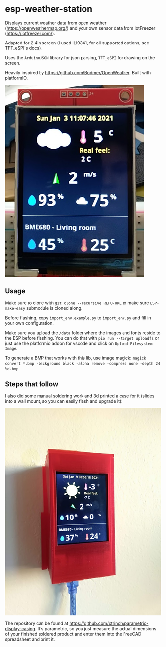 # esp-weather-station

Displays current weather data from open weather (https://openweathermap.org/) and your own sensor data from IotFreezer (https://iotfreezer.com/).

Adapted for 2.4in screen (I used ILI9341, for all supported options, see TFT_eSPI's docs).

Uses the `ArduinoJSON` library for json parsing, `TFT_eSPI` for drawing on the screen.

Heavily inspired by https://github.com/Bodmer/OpenWeather. Built with platformIO.

![Image](https://github.com/xtrinch/esp-weather-station/blob/master/images/image.jpg)

## Usage

Make sure to clone with `git clone --recursive REPO-URL` to make sure `ESP-make-easy` submodule is cloned along.

Before flashing, copy `import_env.example.py` to `import_env.py` and fill in your own configuration.

Make sure you upload the `/data` folder where the images and fonts reside to the ESP before flashing. You can do that with `pio run --target uploadfs` or just use the platformio addon for vscode and click on `Upload Filesystem Image`.

To generate a BMP that works with this lib, use image magick:
`magick convert *.bmp -background black -alpha remove -compress none -depth 24 %d.bmp`

## Steps that follow

I also did some manual soldering work and 3d printed a case for it (slides into a wall mount, so you can easily flash and upgrade it):

![Image](https://github.com/xtrinch/esp-weather-station/blob/master/images/weatherstation.jpg)

The repository can be found at https://github.com/xtrinch/parametric-display-casing. It's parametric, so you just measure the actual dimensions of your finished soldered product and enter them into the FreeCAD spreadsheet and print it.

